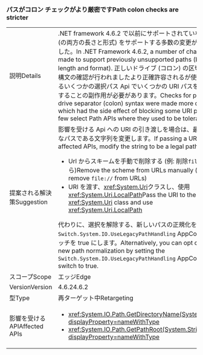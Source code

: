 ### <a name="path-colon-checks-are-stricter"></a><span data-ttu-id="a29fd-101">パスがコロン チェックがより厳密です</span><span class="sxs-lookup"><span data-stu-id="a29fd-101">Path colon checks are stricter</span></span>

|   |   |
|---|---|
|<span data-ttu-id="a29fd-102">説明</span><span class="sxs-lookup"><span data-stu-id="a29fd-102">Details</span></span>|<span data-ttu-id="a29fd-103">.NET framework 4.6.2 で以前にサポートされていないパス (の両方の長さと形式) をサポートする多数の変更が行われました。</span><span class="sxs-lookup"><span data-stu-id="a29fd-103">In .NET Framework 4.6.2, a number of changes were made to support previously unsupported paths (both in length and format).</span></span> <span data-ttu-id="a29fd-104">正しいドライブ (コロン) の区切り記号の構文の確認が行われましたより正確許容されるが使用されているいくつかの選択パス Api でいくつかの URI パスをブロックすることの副作用が必要があります。</span><span class="sxs-lookup"><span data-stu-id="a29fd-104">Checks for proper drive separator (colon) syntax were made more correct, which had the side effect of blocking some URI paths in a few select Path APIs where they used to be tolerated.</span></span>|
|<span data-ttu-id="a29fd-105">提案される解決策</span><span class="sxs-lookup"><span data-stu-id="a29fd-105">Suggestion</span></span>|<span data-ttu-id="a29fd-106">影響を受ける Api への URI の引き渡しを場合は、最初に有効なパスである文字列を変更します。</span><span class="sxs-lookup"><span data-stu-id="a29fd-106">If passing a URI to affected APIs, modify the string to be a legal path first.</span></span><ul><li><span data-ttu-id="a29fd-107">Url からスキームを手動で削除する (例: 削除<code>file://</code>Url から)</span><span class="sxs-lookup"><span data-stu-id="a29fd-107">Remove the scheme from URLs manually (e.g. remove <code>file://</code> from URLs)</span></span></li><li><span data-ttu-id="a29fd-108">URI を渡す、<xref:System.Uri>クラスし、使用 <xref:System.Uri.LocalPath></span><span class="sxs-lookup"><span data-stu-id="a29fd-108">Pass the URI to the <xref:System.Uri> class and use <xref:System.Uri.LocalPath></span></span></li></ul><span data-ttu-id="a29fd-109">代わりに、選択を解除する、新しいパスの正規化を設定して、 <code>Switch.System.IO.UseLegacyPathHandling</code> AppContext スイッチを true にします。</span><span class="sxs-lookup"><span data-stu-id="a29fd-109">Alternatively, you can opt out of the new path normalization by setting the <code>Switch.System.IO.UseLegacyPathHandling</code> AppContext switch to true.</span></span>|
|<span data-ttu-id="a29fd-110">スコープ</span><span class="sxs-lookup"><span data-stu-id="a29fd-110">Scope</span></span>|<span data-ttu-id="a29fd-111">エッジ</span><span class="sxs-lookup"><span data-stu-id="a29fd-111">Edge</span></span>|
|<span data-ttu-id="a29fd-112">Version</span><span class="sxs-lookup"><span data-stu-id="a29fd-112">Version</span></span>|<span data-ttu-id="a29fd-113">4.6.2</span><span class="sxs-lookup"><span data-stu-id="a29fd-113">4.6.2</span></span>|
|<span data-ttu-id="a29fd-114">型</span><span class="sxs-lookup"><span data-stu-id="a29fd-114">Type</span></span>|<span data-ttu-id="a29fd-115">再ターゲット中</span><span class="sxs-lookup"><span data-stu-id="a29fd-115">Retargeting</span></span>|
|<span data-ttu-id="a29fd-116">影響を受ける API</span><span class="sxs-lookup"><span data-stu-id="a29fd-116">Affected APIs</span></span>|<ul><li><xref:System.IO.Path.GetDirectoryName(System.String)?displayProperty=nameWithType></li><li><xref:System.IO.Path.GetPathRoot(System.String)?displayProperty=nameWithType></li></ul>|

